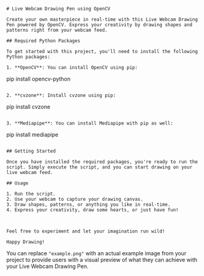 

```
# Live Webcam Drawing Pen using OpenCV

Create your own masterpiece in real-time with this Live Webcam Drawing Pen powered by OpenCV. Express your creativity by drawing shapes and patterns right from your webcam feed.

## Required Python Packages

To get started with this project, you'll need to install the following Python packages:

1. **OpenCV**: You can install OpenCV using pip:
   ```
   pip install opencv-python
   ```

2. **cvzone**: Install cvzone using pip:
   ```
   pip install cvzone
   ```

3. **Mediapipe**: You can install Mediapipe with pip as well:
   ```
   pip install mediapipe
   ```

## Getting Started

Once you have installed the required packages, you're ready to run the script. Simply execute the script, and you can start drawing on your live webcam feed.

## Usage

1. Run the script.
2. Use your webcam to capture your drawing canvas.
3. Draw shapes, patterns, or anything you like in real-time.
4. Express your creativity, draw some hearts, or just have fun!



Feel free to experiment and let your imagination run wild!

Happy Drawing!
```

You can replace `"example.png"` with an actual example image from your project to provide users with a visual preview of what they can achieve with your Live Webcam Drawing Pen.
